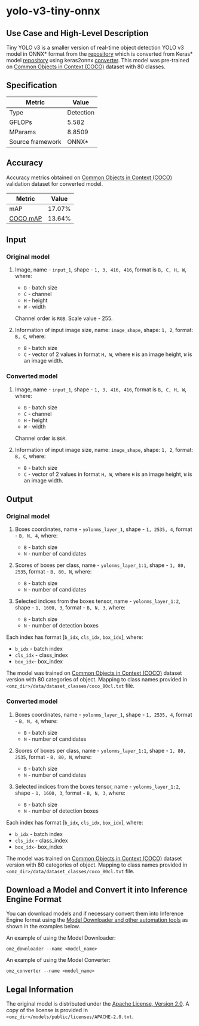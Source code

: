 # yolo-v3-tiny-onnx

## Use Case and High-Level Description

Tiny YOLO v3 is a smaller version of real-time object detection YOLO v3 model in ONNX\* format from the [repository](https://github.com/onnx/models/tree/master/vision/object_detection_segmentation/yolov3) which is converted from Keras\* model [repository](https://github.com/qqwweee/keras-yolo3) using keras2onnx [converter](https://github.com/onnx/keras-onnx). This model was pre-trained on [Common Objects in Context (COCO)](https://cocodataset.org/#home) dataset with 80 classes.

## Specification

| Metric            | Value         |
|-------------------|---------------|
| Type              | Detection     |
| GFLOPs            | 5.582         |
| MParams           | 8.8509        |
| Source framework  | ONNX\*        |

## Accuracy

Accuracy metrics obtained on [Common Objects in Context (COCO)](https://cocodataset.org/#home) validation dataset for converted model.

| Metric                                                | Value  |
| ----------------------------------------------------- | -------|
| mAP                                                   | 17.07% |
| [COCO mAP](https://cocodataset.org/#detection-eval)   | 13.64% |

## Input

### Original model

1. Image, name - `input_1`, shape - `1, 3, 416, 416`, format is `B, C, H, W`, where:

    - `B` - batch size
    - `C` - channel
    - `H` - height
    - `W` - width

    Channel order is `RGB`.
    Scale value - 255.

2. Information of input image size, name: `image_shape`, shape: `1, 2`, format: `B, C`, where:

    - `B` - batch size
    - `C` - vector of 2 values in format `H, W`, where `H` is an image height, `W` is an image width.

### Converted model

1. Image, name - `input_1`, shape - `1, 3, 416, 416`, format is `B, C, H, W`, where:

    - `B` - batch size
    - `C` - channel
    - `H` - height
    - `W` - width

    Channel order is `BGR`.

2. Information of input image size, name: `image_shape`, shape: `1, 2`, format: `B, C`, where:

    - `B` - batch size
    - `C` - vector of 2 values in format `H, W`, where `H` is an image height, `W` is an image width.

## Output

### Original model

1. Boxes coordinates, name - `yolonms_layer_1`,  shape - `1, 2535, 4`, format - `B, N, 4`, where:

    - `B` - batch size
    - `N` - number of candidates

2. Scores of boxes per class, name - `yolonms_layer_1:1`,  shape - `1, 80, 2535`, format - `B, 80, N`, where:

    - `B` - batch size
    - `N` - number of candidates

3. Selected indices from the boxes tensor, name - `yolonms_layer_1:2`,  shape - `1, 1600, 3`, format - `B, N, 3`, where:

    - `B` - batch size
    - `N` - number of detection boxes

Each index has format [`b_idx`, `cls_idx`, `box_idx`], where:

- `b_idx` - batch index
- `cls_idx` - class_index
- `box_idx`- box_index

The model was trained on [Common Objects in Context (COCO)](https://cocodataset.org/#home) dataset version with 80 categories of object. Mapping to class names provided in `<omz_dir>/data/dataset_classes/coco_80cl.txt` file.

### Converted model

1. Boxes coordinates, name - `yolonms_layer_1`,  shape - `1, 2535, 4`, format - `B, N, 4`, where:

    - `B` - batch size
    - `N` - number of candidates

2. Scores of boxes per class, name - `yolonms_layer_1:1`,  shape - `1, 80, 2535`, format - `B, 80, N`, where:

    - `B` - batch size
    - `N` - number of candidates

3. Selected indices from the boxes tensor, name - `yolonms_layer_1:2`,  shape - `1, 1600, 3`, format - `B, N, 3`, where:

    - `B` - batch size
    - `N` - number of detection boxes

Each index has format [`b_idx`, `cls_idx`, `box_idx`], where:

- `b_idx` - batch index
- `cls_idx` - class_index
- `box_idx`- box_index

The model was trained on [Common Objects in Context (COCO)](https://cocodataset.org/#home) dataset version with 80 categories of object. Mapping to class names provided in `<omz_dir>/data/dataset_classes/coco_80cl.txt` file.

## Download a Model and Convert it into Inference Engine Format

You can download models and if necessary convert them into Inference Engine format using the [Model Downloader and other automation tools](../../../tools/model_tools/README.md) as shown in the examples below.

An example of using the Model Downloader:
```
omz_downloader --name <model_name>
```

An example of using the Model Converter:
```
omz_converter --name <model_name>
```

## Legal Information

The original model is distributed under the
[Apache License, Version 2.0](https://raw.githubusercontent.com/onnx/models/master/LICENSE).
A copy of the license is provided in `<omz_dir>/models/public/licenses/APACHE-2.0.txt`.
